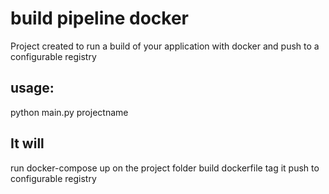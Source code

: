 # build pipeline docker
Project created to run a build of your application with docker and push to a configurable registry

## usage:
python main.py projectname

## It will
run docker-compose up on the project folder
build dockerfile
tag it
push to configurable registry